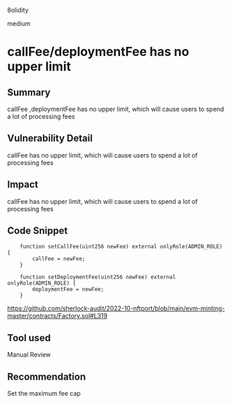 8olidity

medium

# callFee/deploymentFee has no upper limit

## Summary
callFee  ,deploymentFee has no upper limit, which will cause users to spend a lot of processing fees
## Vulnerability Detail
callFee has no upper limit, which will cause users to spend a lot of processing fees
## Impact
callFee has no upper limit, which will cause users to spend a lot of processing fees
## Code Snippet
```solidity
    function setCallFee(uint256 newFee) external onlyRole(ADMIN_ROLE) {
        callFee = newFee;
    }

    function setDeploymentFee(uint256 newFee) external onlyRole(ADMIN_ROLE) {
        deploymentFee = newFee;
    }
```
https://github.com/sherlock-audit/2022-10-nftport/blob/main/evm-minting-master/contracts/Factory.sol#L319
## Tool used

Manual Review

## Recommendation
Set the maximum fee cap